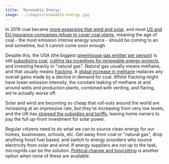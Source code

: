 ```yaml
---
title: 'Renewable Energy'
image: ../images/renewable-energy.jpg
---
```


In 2019 coal became [more expensive that wind and solar](https://www.theguardian.com/environment/2019/mar/25/coal-more-expensive-wind-solar-us-energy-study?utm_source=dlvr.it&utm_medium=twitter), and most [US and EU insurance companies refuse to cover coal plants](https://www.theguardian.com/environment/2019/dec/02/coal-power-becoming-uninsurable-as-firms-refuse-cover), meaning the age of coal - the most emission intense energy source - should be coming to an end sometime, but it cannot come soon enough.

Despite this, the USA (the biggest [greenhouse gas emitter per person](https://www.earth-syst-sci-data.net/11/1783/2019/#Ch1.S3.SS1.SSS1)) is still [subsidizing coal](https://www.theguardian.com/environment/climate-consensus-97-per-cent/2018/jul/30/america-spends-over-20bn-per-year-on-fossil-fuel-subsidies-abolish-them), [cutting tax incentives for renewable energy projects](https://www.ucsusa.org/resources/production-tax-credit-renewable-energy), and investing heavily in "natural gas". Natural gas usually means methane, and that usually means [fracking](https://www.nrdc.org/stories/fracking-101). A [global increase in methane](https://www.nature.com/articles/s41558-019-0659-6.epdf?shared_access_token=OL_s4CnN0Z-HY3rpTcigFdRgN0jAjWel9jnR3ZoTv0PN6nZhIkrxTjKG_jkswCx_d7GfnpIVZwkpxq3C2005UVb_coN6N398RAM2QhcPx6XeaMVpcLdKhLUWuXO38C8F002hP5cIhxyGSOj97_xqtw%3D%3D) replaces any overall gains made by a decline in demand for coal. Whilst fracking might have lower emission intensity, the constant leaking of methane at and around wells and production plants, combined with venting, and flaring, we're actually worse off.

Solar and wind are becoming so cheap that roll-outs around the world are increasing at an impressive rate, but they're increasing from very low levels, and the UK has [stopped the subsidies and tariffs](https://www.theguardian.com/environment/2019/jun/05/home-solar-panel-installations-fall-by-94-as-subsidies-cut), leaving home owners to pay the full up-front investment for solar power.

Regular citizens need to do what we can to source clean energy for our homes, businesses, schools, etc. Get away from coal or "natural gas", drop anything fossil fuel based, and switch to energy providers who source electricity from solar and wind. If energy suppliers are not up to the task, microgrids can be the solution. [Political change and boycotting](/politics) is another option when none of these are available.
